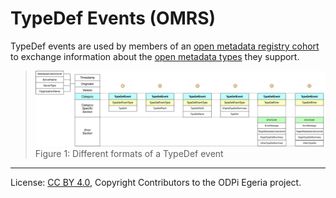 <!-- SPDX-License-Identifier: CC-BY-4.0 -->
<!-- Copyright Contributors to the ODPi Egeria project. -->

# TypeDef Events (OMRS)

TypeDef events are used by members of an
[open metadata registry cohort](../open-metadata-repository-cohort.md)
to exchange information about the 
[open metadata types](../../../../open-metadata-publication/website/open-metadata-types)
they support.

> ![Figure 1](typedef-event-formats.png)
> Figure 1: Different formats of a TypeDef event



----
License: [CC BY 4.0](https://creativecommons.org/licenses/by/4.0/),
Copyright Contributors to the ODPi Egeria project.
